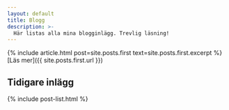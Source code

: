 ```yaml
---
layout: default
title: Blogg
description: >-
  Här listas alla mina blogginlägg. Trevlig läsning!
---
```

{% include article.html post=site.posts.first text=site.posts.first.excerpt %}
[Läs mer]({{ site.posts.first.url }})

## Tidigare inlägg

{% include post-list.html %}
